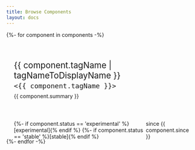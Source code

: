 ```yaml
---
title: Browse Components
layout: docs
---
```


<quiet-text-field id="component-search" label="Searching {{ components.length }} custom elements" pill autofocus clearable>
  <quiet-icon slot="start" name="search"></quiet-icon>
</quiet-text-field>

<div id="component-index">
  {%- for component in components -%}
    <a 
      class="component" 
      href="/docs/components/{{ component.tagName | stripQuietPrefix}}"
    >
      <p class="name">{{ component.tagName | tagNameToDisplayName }}</p>
      <p class="tag-name"><code>&lt;{{ component.tagName }}&gt;</code></p>
      <p class="summary">{{ component.summary }}</p>
      <div class="badges">
        {%- if component.status == 'experimental' %}[experimental]{% endif %}
        {%- if component.status == 'stable' %}[stable]{% endif %}
        <quiet-badge>since {{ component.since }}</quiet-badge>
      </div>
    </a>
  {%- endfor -%}

  <div class="empty" hidden>
    <quiet-icon name="cheese"></quiet-icon>
    No components found
  </div>
</div>

<script type="module">
  import Fuse from 'https://cdn.jsdelivr.net/npm/fuse.js@6.6.2/dist/fuse.esm.min.js';

  const searchBox = document.getElementById('component-search');
  const componentIndex = document.getElementById('component-index');
  const components = Array.from(componentIndex.querySelectorAll('.component'));
  const emptyState = componentIndex.querySelector('.empty');

  // Create searchable items from components
  const searchableItems = components.map((component, index) => ({
    name: component.querySelector('.name').textContent,
    summary: component.querySelector('p').textContent,
    index
  }));

  // Configure Fuse with appropriate options
  const fuseOptions = {
    keys: ['name', 'summary'],
    threshold: 0.3,
    distance: 100,
    minMatchCharLength: 2,
    shouldSort: true,
    includeScore: true,
    useExtendedSearch: true,
    ignoreLocation: true
  };

  const fuse = new Fuse(searchableItems, fuseOptions);

  function updateSearchResults(query = '') {
    query = query.trim();
    
    if (!query) {
      // Show all components when no query
      components.forEach(component => component.hidden = false);
      emptyState.hidden = true;
      return;
    }

    // Perform fuzzy search
    const results = fuse.search(query);
    const matchedIndexes = new Set(results.map(result => result.item.index));
    
    // Update visibility of components
    let isEmpty = true;
    components.forEach((component, index) => {
      const isMatch = matchedIndexes.has(index);
      if (isMatch) isEmpty = false;
      component.hidden = !isMatch;
    });

    emptyState.hidden = !isEmpty;
  }

  // Debounce function to limit the rate of search updates
  function debounce(func, wait) {
    let timeout;
    return function executedFunction(...args) {
      const later = () => {
        clearTimeout(timeout);
        func(...args);
      };
      clearTimeout(timeout);
      timeout = setTimeout(later, wait);
    };
  }

  // Add event listener with debouncing
  const debouncedSearch = debounce((event) => {
    updateSearchResults(event.target.value);
  }, 150);

  searchBox.addEventListener('quiet-input', debouncedSearch);

  // Initialize search results
  updateSearchResults(searchBox.value);
</script>

<style>
  #component-search {
    margin-block-end: var(--quiet-content-spacing);
  }

  #component-index {
    display: grid;
    grid-template-columns: repeat(auto-fill, minmax(18rem, 1fr));
    align-items: start;
    gap: 1rem;
    width: 100%;
    margin-block-end: var(--quiet-content-spacing);

    .component {
      display: flex;
      flex-direction: column;
      flex: 1 1 auto;
      height: 100%;
      border: var(--quiet-border-style) var(--quiet-border-width) var(--quiet-neutral-stroke-softer);
      border-radius: var(--quiet-border-radius);
      background-color: var(--quiet-paper-color);
      box-shadow: var(--quiet-shadow-soft);
      font-weight: inherit;
      padding: 1.25rem;
      text-decoration: none;
      color: inherit;
      
      &:focus-visible {
        outline-offset: calc(-1 * var(--quiet-border-width));
      }

      .name {
        font-size: 1.3875rem;
        font-weight: var(--quiet-font-weight-semibold);
        margin-block-end: 0.25rem;
      }

      .tag-name {
        margin-block: 0;
      }

      .summary {
        margin-block: 0.5rem 1rem;
      }

      code {
        color: var(--quiet-text-muted);
        background: transparent;
        font-size: 1.125rem;
        white-space: normal;
        padding: 0;
      }

      .badges {
        display: flex;
        gap: .25rem;
        align-items: center;
        margin-top: auto;
      }
    }

    .empty {
      grid-column: 1 / -1;
      padding: 3rem 2rem;
      color: var(--quiet-text-muted);
      font-size: 0.875rem;
      text-align: center;

      quiet-icon {
        display: block;
        width: 2rem;
        height: 2rem;
        margin-inline: auto;
        margin-block-end: 0.5rem;
      }
    }
  }
</style>